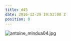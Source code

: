 ```yaml
---
title: d45
date: 2016-12-29 19:52:00 Z
position: 0
---
```


![antoine_mindua04.jpg](/uploads/antoine_mindua04.jpg)
